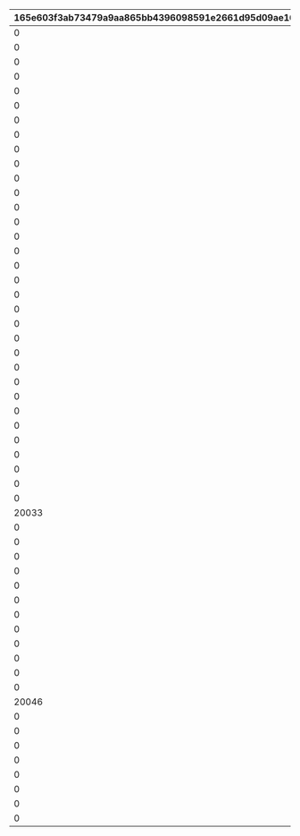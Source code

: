 |165e603f3ab73479a9aa865bb4396098591e2661d95d09ae160af00ed985b847|e184bce44a26ce502e586d847deef147e067e5c0d14bec75134d11fcb57c5077|b74c5f95038ee07efef019eec7052c446ecad33281c538c0471f672fa2a5900c|917ec11c78770c74d598e894a340fc426744e59d14c8304d82f0ed6a5087eff8|0ecd3097122760e691c76f29f96c26034891fc203d13dfb2c91308010a936397|9c8345f9b6e9b617b75913ed3e4a40d7fa48984754371b7ce0aef0684a449dfc|0d2719087ee97132d9847ee9b3785edb5bb4afdee98a824365416ef92a7bf2c7|22bf5fdfcfda145d7bba90908df67a82ead1fc7162907ef60c81b79273c6f031|93cab07ff7a91c3ab35717737a62fbd68a9d0eebcef4aa94c21dc249c56fd4b6|fcf9ef3648193cbe865818c1a9d9b1bfbce3c378ada6fb917db4953522279e6d|428c10884bcc60a54c512054f2db59b35f83dff1e72559c08604c0d5771e520d|c6167685c48993262ffd783e1229edfde65666b0b759b63b1250a63b36627ea6|fbe5de8cd9235481014c4a25cb4732f39b0e4b27ed59f8daf3e5b7bc808f6fb1|
| --- | --- | --- | --- | --- | --- | --- | --- | --- | --- | --- | --- | --- |
|0|20001|1|0|2030/04/19 15:00:00|0|2018/03/31 15:00:00|-6|0|5032|0|2020/03/16 15:00:00|10001|
|0|20002|1|0|2030/04/19 15:00:00|0|2018/04/30 15:00:00|-3|0|8135|0|2020/04/15 15:00:00|10002|
|0|20003|1|0|2030/04/19 15:00:00|0|2018/05/25 16:00:00|-8|0|201|0|2020/05/15 15:00:00|10003|
|0|20004|1,2|0|2030/04/19 15:00:00|0|2018/06/30 12:00:00|-5|0|3394|0|2020/06/19 15:00:00|10004|
|0|20005|1,4|0|2030/04/19 15:00:00|0|2018/07/31 12:00:00|-3|0|3060|0|2020/07/20 15:00:00|10005|
|0|20006|1|0|2030/04/19 15:00:00|0|2018/08/31 12:00:00|-5|0|1412|0|2020/08/19 15:00:00|10006|
|0|20007|1,5|0|2030/04/19 15:00:00|0|2018/09/30 12:00:00|-2|0|3481|0|2020/09/23 15:00:00|10007|
|0|20008|1|0|2030/04/19 15:00:00|0|2018/10/31 12:00:00|-3|0|3490|0|2020/10/19 15:00:00|10008|
|0|20009|1,6|0|2030/04/19 15:00:00|0|2018/11/30 12:00:00|0|0|5402|0|2020/11/24 15:00:00|10009|
|0|20010|1,7|0|2030/04/19 15:00:00|0|2018/12/31 12:00:00|-5|0|2192|0|2020/12/22 15:00:00|10010|
|0|20011|1,8|0|2030/04/19 15:00:00|0|2019/01/31 12:00:00|0|0|5034|0|2021/01/25 15:00:00|10011|
|0|20012|1|0|2030/04/19 15:00:00|0|2019/02/22 15:00:00|-5|0|402|0|2021/02/18 15:00:00|10012|
|0|20013|1,9|0|2030/04/19 15:00:00|0|2019/03/31 15:00:00|-5|0|22|0|2021/03/23 15:00:00|10013|
|0|20014|1|0|2030/04/19 15:00:00|0|2019/04/30 12:00:00|-8|0|2174|0|2021/04/16 15:00:00|10015|
|0|20015|1,10|0|2030/04/19 15:00:00|0|2019/06/30 15:00:00|3|0|2222|0|2021/05/18 15:00:00|10019|
|0|20016|1,11|0|2030/04/19 15:00:00|0|2019/07/31 12:00:00|0|0|6040|0|2021/06/18 15:00:00|10021|
|0|20017|1|0|2030/04/19 15:00:00|0|2019/08/31 12:00:00|-4|0|6481|0|2021/07/16 15:00:00|10023|
|0|20018|1,12|0|2030/04/19 15:00:00|0|2019/09/30 12:00:00|0|0|8134|0|2021/08/16 15:00:00|10025|
|0|20019|1|0|2030/04/19 15:00:00|0|2019/10/31 12:00:00|-2|0|3420|0|2021/09/16 15:00:00|10027|
|0|20020|1,13|0|2030/04/19 15:00:00|0|2019/11/30 12:00:00|-5|0|5283|0|2021/10/19 15:00:00|10029|
|0|20021|1,14|0|2030/04/19 15:00:00|0|2019/12/31 12:00:00|-4|0|1311|0|2021/11/16 15:00:00|10031|
|0|20022|1,15|0|2030/04/19 15:00:00|0|2020/01/31 12:00:00|-7|0|6055|0|2021/12/16 15:00:00|10033|
|0|20023|1|0|2030/04/19 15:00:00|0|2020/03/31 12:00:00|-5|0|2022|0|2022/01/17 15:00:00|10038|
|0|20024|1|0|2030/04/19 15:00:00|0|2020/04/24 15:00:00|-10|0|6011|0|2022/02/18 15:00:00|10040|
|0|20025|1,16|0|2030/04/19 15:00:00|0|2020/05/25 15:00:00|-5|0|5221|0|2022/03/17 15:00:00|10042|
|0|20026|1,17|0|2030/04/19 15:00:00|0|2020/06/30 12:00:00|10|0|3040|0|2022/04/18 15:00:00|10044|
|0|20027|1,18|0|2030/04/19 15:00:00|0|2020/07/31 12:00:00|10|0|6120|0|2022/05/18 15:00:00|10046|
|0|20028|1|0|2030/04/19 15:00:00|0|2020/08/31 12:00:00|-5|0|5033|0|2022/06/16 15:00:00|10048|
|0|20029|1,19|0|2030/04/19 15:00:00|0|2020/09/30 12:00:00|0|0|5151|0|2022/07/19 8:00:00|10050|
|0|20030|1|0|2030/04/19 15:00:00|0|2020/10/31 12:00:00|-8|0|6056|0|2022/08/16 15:00:00|10052|
|0|20031|1,20|0|2030/04/19 15:00:00|0|2020/11/30 12:00:00|0|0|3351|0|2022/09/17 15:00:00|10054|
|0|20032|1,21|0|2030/04/19 15:00:00|0|2020/12/31 12:00:00|0|0|2191|0|2022/10/16 15:00:00|10056|
|0|20033|1,22|0|2030/04/19 15:00:00|0|2021/01/31 12:00:00|0|0|1122|0|2022/11/17 15:00:00|10058|
|20033|20034|1,22|0|2030/04/19 15:00:00|0|2021/02/10 12:00:00|0|0|1123|0|2022/11/17 15:00:00|10059|
|0|20035|1,23|0|2030/04/19 15:00:00|0|2021/02/28 12:00:00|12|0|2194|0|2022/12/19 15:00:00|10061|
|0|20036|1|0|2030/04/19 15:00:00|0|2021/02/28 12:00:00|0|0|5010|0|2023/01/16 15:00:00|10064|
|0|20037|1|0|2030/04/19 15:00:00|0|2021/04/30 12:00:00|0|0|144|0|2023/02/16 15:00:00|10066|
|0|20038|1,24|0|2030/04/19 15:00:00|0|2021/05/31 12:00:00|0|0|121|0|2023/03/16 15:00:00|10068|
|0|20039|1|0|2030/04/19 15:00:00|0|2021/06/30 12:00:00|0|0|394|0|2023/04/17 15:00:00|10070|
|0|20040|1,25|0|2030/04/19 15:00:00|0|2021/07/31 12:00:00|0|0|1082|0|2023/05/16 15:00:00|10072|
|0|20041|1|0|2030/04/19 15:00:00|0|2021/08/31 12:00:00|0|0|181|0|2023/06/16 15:00:00|10074|
|0|20042|1,26|0|2030/04/19 15:00:00|0|2021/09/30 12:00:00|0|0|5084|0|2023/07/18 15:00:00|10076|
|0|20043|1|0|2030/04/19 15:00:00|0|2021/10/31 12:00:00|0|0|6054|0|2023/08/18 15:00:00|10078|
|0|20044|1,27|0|2030/04/19 15:00:00|0|2021/11/30 12:00:00|0|0|6381|0|2023/09/19 15:00:00|10080|
|0|20045|1,28|0|2030/04/19 15:00:00|0|2021/12/31 12:00:00|0|0|2193|0|2023/10/16 15:00:00|10082|
|0|20046|1|0|2030/04/19 15:00:00|0|2022/01/31 12:00:00|0|0|8163|0|2023/11/16 15:00:00|10084|
|20046|20047|1,29|0|2030/04/19 15:00:00|0|2022/02/07 12:00:00|0|0|8164|0|2023/11/16 15:00:00|10085|
|0|20048|1|0|2030/04/19 15:00:00|0|2022/02/28 12:00:00|0|0|2201|0|2023/12/18 15:00:00|10088|
|0|20049|1|0|2030/04/19 15:00:00|0|2022/03/31 12:00:00|0|0|430|0|2024/01/17 15:00:00|10090|
|0|20050|1|0|2030/04/19 15:00:00|0|2022/04/30 12:00:00|0|0|351|0|2024/03/18 15:00:00|10092|
|0|20051|1,30|0|2030/04/19 15:00:00|0|2022/05/25 15:00:00|0|0|392|0|2024/04/18 15:00:00|10094|
|0|20052|1,31|0|2030/04/19 15:00:00|0|2022/06/30 12:00:00|0|0|3402|0|2024/06/17 15:00:00|10096|
|0|20053|1,32|0|2030/04/19 15:00:00|0|2022/07/31 12:00:00|0|0|8132|0|2024/07/16 15:00:00|10098|
|0|20054|1|0|2030/04/19 15:00:00|0|2022/08/31 12:00:00|0|0|6057|0|2024/08/16 15:00:00|10100|
|0|20055|1,33|0|2030/04/19 15:00:00|0|2022/09/30 12:00:00|0|0|5200|0|2024/09/17 15:00:00|10102|